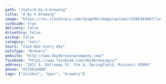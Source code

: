 ```yaml
---
path: "/eats/4-by-4-brewing"
title: "4 By 4 Brewing"
image: "https://res.cloudinary.com/tpage99/image/upload/v1586344087/local417eats/4by4logo-symbol.png"
curbside: true
delivery: false
drivethru: false
pickup: false
category: "eats"
hours: "11am-8pm every day"
eatsType: "Brewery"
website: "http://www.4by4brewingcompany.com/"
facebook: "https://www.facebook.com/4by4brewingco/"
address: "2811 E. Galloway St. Ste A, Springfield, Missouri 65804"
phone: "4178616400"
tags: ["alcohol", "beer", "brewery"]
---
```

